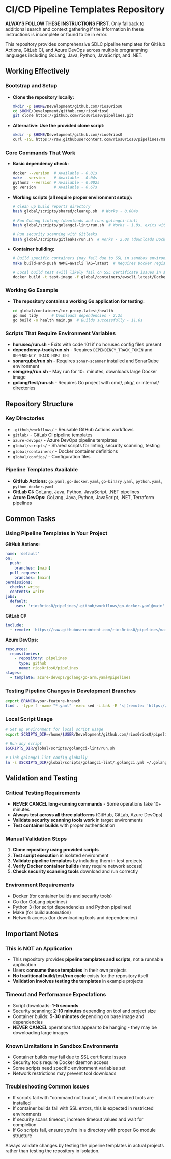 # CI/CD Pipeline Templates Repository

**ALWAYS FOLLOW THESE INSTRUCTIONS FIRST.** Only fallback to additional search and context gathering if the information in these instructions is incomplete or found to be in error.

This repository provides comprehensive SDLC pipeline templates for GitHub Actions, GitLab CI, and Azure DevOps across multiple programming languages including GoLang, Java, Python, JavaScript, and .NET.

## Working Effectively

### Bootstrap and Setup
- **Clone the repository locally:**
  ```bash
  mkdir -p $HOME/Development/github.com/rios0rios0
  cd $HOME/Development/github.com/rios0rios0
  git clone https://github.com/rios0rios0/pipelines.git
  ```
  
- **Alternative: Use the provided clone script:**
  ```bash
  mkdir -p $HOME/Development/github.com/rios0rios0
  curl -sSL https://raw.githubusercontent.com/rios0rios0/pipelines/main/clone.sh | bash
  ```

### Core Commands That Work
- **Basic dependency check:**
  ```bash
  docker --version  # Available - 0.01s
  make --version    # Available - 0.04s 
  python3 --version # Available - 0.002s
  go version        # Available - 0.67s
  ```

- **Working scripts (all require proper environment setup):**
  ```bash
  # Clean up build reports directory
  bash global/scripts/shared/cleanup.sh  # Works - 0.004s
  
  # Run GoLang linting (downloads and runs golangci-lint)
  bash global/scripts/golangci-lint/run.sh  # Works - 1.8s, exits with code 7 (no Go modules)
  
  # Run security scanning with Gitleaks  
  bash global/scripts/gitleaks/run.sh  # Works - 2.0s (downloads Docker image)
  ```

- **Container building:**
  ```bash
  # Build specific containers (may fail due to SSL in sandbox environments)
  make build-and-push NAME=awscli TAG=latest  # Requires Docker registry authentication
  
  # Local build test (will likely fail on SSL certificate issues in sandbox)
  docker build -t test-image -f global/containers/awscli.latest/Dockerfile global/containers/awscli.latest/
  ```

### Working Go Example
- **The repository contains a working Go application for testing:**
  ```bash
  cd global/containers/tor-proxy.latest/health
  go mod tidy      # Downloads dependencies - 2.2s
  go build -o health main.go  # Builds successfully - 11.6s
  ```

### Scripts That Require Environment Variables
- **horusec/run.sh** - Exits with code 101 if no horusec config files present
- **dependency-track/run.sh** - Requires `DEPENDENCY_TRACK_TOKEN` and `DEPENDENCY_TRACK_HOST_URL`
- **sonarqube/run.sh** - Requires `sonar-scanner` installed and SonarQube environment
- **semgrep/run.sh** - May run for 10+ minutes, downloads large Docker image
- **golang/test/run.sh** - Requires Go project with cmd/, pkg/, or internal/ directories

## Repository Structure

### Key Directories
- `.github/workflows/` - Reusable GitHub Actions workflows
- `gitlab/` - GitLab CI pipeline templates  
- `azure-devops/` - Azure DevOps pipeline templates
- `global/scripts/` - Shared scripts for linting, security scanning, testing
- `global/containers/` - Docker container definitions
- `global/configs/` - Configuration files

### Pipeline Templates Available
- **GitHub Actions:** `go.yaml`, `go-docker.yaml`, `go-binary.yaml`, `python.yaml`, `python-docker.yaml`
- **GitLab CI:** GoLang, Java, Python, JavaScript, .NET pipelines
- **Azure DevOps:** GoLang, Java, Python, JavaScript, .NET, Terraform pipelines

## Common Tasks

### Using Pipeline Templates in Your Project

**GitHub Actions:**
```yaml
name: 'default'
on:
  push:
    branches: [main]
  pull_request:
    branches: [main]
permissions:
  checks: write
  contents: write
jobs:
  default:
    uses: 'rios0rios0/pipelines/.github/workflows/go-docker.yaml@main'
```

**GitLab CI:**
```yaml
include:
  - remote: 'https://raw.githubusercontent.com/rios0rios0/pipelines/main/gitlab/golang/go-docker.yaml'
```

**Azure DevOps:**
```yaml
resources:
  repositories:
    - repository: pipelines
      type: github
      name: rios0rios0/pipelines
stages:
  - template: azure-devops/golang/go-arm.yaml@pipelines
```

### Testing Pipeline Changes in Development Branches
```bash
export BRANCH=your-feature-branch
find . -type f -name "*.yaml" -exec sed -i.bak -E "s|(remote: 'https://raw.githubusercontent.com/rios0rios0/pipelines/)[^/]+(/.*)|\\1$BRANCH\\2|g" {} +
```

### Local Script Usage
```bash
# Set up environment for local script usage
export SCRIPTS_DIR=/home/$USER/Development/github.com/rios0rios0/pipelines

# Run any script
$SCRIPTS_DIR/global/scripts/golangci-lint/run.sh

# Link golangci-lint config globally
ln -s $SCRIPTS_DIR/global/scripts/golangci-lint/.golangci.yml ~/.golangci.yml
```

## Validation and Testing

### Critical Testing Requirements
- **NEVER CANCEL long-running commands** - Some operations take 10+ minutes
- **Always test across all three platforms** (GitHub, GitLab, Azure DevOps)
- **Validate security scanning tools work** in target environments
- **Test container builds** with proper authentication

### Manual Validation Steps
1. **Clone repository using provided scripts**
2. **Test script execution** in isolated environment
3. **Validate pipeline templates** by including them in test projects
4. **Verify Docker container builds** (may require network access)
5. **Check security scanning tools** download and run correctly

### Environment Requirements
- Docker (for container builds and security tools)
- Go (for GoLang pipelines)
- Python 3 (for script dependencies and Python pipelines)
- Make (for build automation)
- Network access (for downloading tools and dependencies)

## Important Notes

### This is NOT an Application
- This repository provides **pipeline templates and scripts**, not a runnable application
- Users **consume these templates** in their own projects
- **No traditional build/test/run cycle** exists for the repository itself
- **Validation involves testing the templates** in example projects

### Timeout and Performance Expectations
- Script downloads: **1-5 seconds**
- Security scanning: **2-10 minutes** depending on tool and project size
- Container builds: **5-30 minutes** depending on base image and dependencies
- **NEVER CANCEL** operations that appear to be hanging - they may be downloading large images

### Known Limitations in Sandbox Environments
- Container builds may fail due to SSL certificate issues
- Security tools require Docker daemon access
- Some scripts need specific environment variables set
- Network restrictions may prevent tool downloads

### Troubleshooting Common Issues
- If scripts fail with "command not found", check if required tools are installed
- If container builds fail with SSL errors, this is expected in restricted environments
- If security scans timeout, increase timeout values and wait for completion
- If Go scripts fail, ensure you're in a directory with proper Go module structure

Always validate changes by testing the pipeline templates in actual projects rather than testing the repository in isolation.